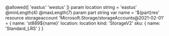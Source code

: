 @allowed([
  'eastus'
  'westus'
])
param location string = 'eastus'
@minLength(4)
@maxLength(7)
param part string
var name = '${part}res'
resource storageaccount 'Microsoft.Storage/storageAccounts@2021-02-01' = {
  name: 'st889${name}'
  location: location
  kind: 'StorageV2'
  sku: {
    name: 'Standard_LRS'
  }
}
